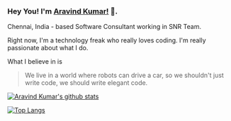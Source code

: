 ### Hey You! I'm [Aravind Kumar!](http://donofden.com) 👋.

<!--
**aravindkumaremis/aravindkumaremis** is a ✨ _special_ ✨ repository because its `README.md` (this file) appears on your GitHub profile.

Here are some ideas to get you started:

- 🔭 I’m currently working on ...
- 🌱 I’m currently learning ...
- 👯 I’m looking to collaborate on ...
- 🤔 I’m looking for help with ...
- 💬 Ask me about ...
- 📫 How to reach me: ...
- 😄 Pronouns: ...
- ⚡ Fun fact: ...
-->

Chennai, India - based Software Consultant working in SNR Team.

Right now, I'm a technology freak who really loves coding. I'm really passionate about what I do.

What I believe in is
> We live in a world where robots can drive a car, so we shouldn't just write code, we should write elegant code.

[![Aravind Kumar's github stats](https://github-readme-stats.vercel.app/api?username=aravindkumaremis&count_private=true&show_icons=true&theme=highcontrast&hide_rank=false)](https://github.com/aravindkumaremis/github-readme-stats)

[![Top Langs](https://github-readme-stats.vercel.app/api/top-langs/?username=aravindkumaremis)](https://github.com/aravindkumaremis/github-readme-stats)
